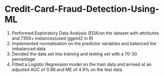 # Credit-Card-Fraud-Detection-Using-ML
1) Performed Exploratory Data Analysis (EDA)on the dataset with attributes and 7300+ instances(used ggplot2 in R)
2) Implemented normalisation on the predictor variables and balanced the imbalanced data
3) Devided the data set into training and testing set with a 70-30 percentage
4) Fitted a Logistic Regression model on the train data and arrived at an adjusted AUC of 0.98 and ME of 4.9% on the test data

